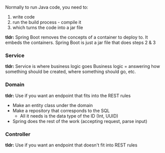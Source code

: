 Normally to run Java code, you need to: 
1. write code 
2. run the build process - compile it 
3. which turns the code into a jar file 

**tldr:** Spring Boot removes the concepts of a container to deploy to. It embeds the containers. Spring Boot is just a jar file that does steps 2 & 3 


### Service 
**tldr:** Service is where business logic goes 
Business logic = answering how something should be created, where something should go, etc. 

### Domain 
**tldr:** Use if you want an endpoint that fits into the REST rules 
- Make an entity class under the domain 
- Make a repository that corresponds to the SQL 
	- All it needs is the data type of the ID (Int, UUID)
- Spring does the rest of the work (accepting request, parse input)

### Controller 
**tldr:** Use if you want an endpoint that doesn't fit into REST rules 
